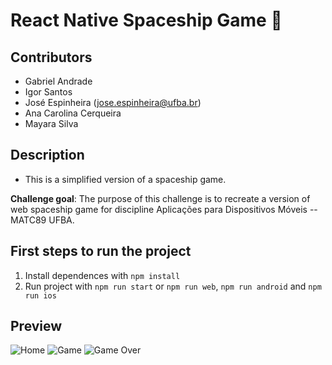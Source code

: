 # React Native Spaceship Game 👋

## Contributors

- Gabriel Andrade
- Igor Santos
- José Espinheira (jose.espinheira@ufba.br) 
- Ana Carolina Cerqueira
- Mayara Silva

## Description

- This is a simplified version of a spaceship game. 

**Challenge goal**: The purpose of this challenge is to recreate a version of web spaceship game for discipline Aplicações para Dispositivos Móveis -- MATC89 UFBA.

## First steps to run the project

1. Install dependences with `npm install`
2. Run project with `npm run start` or `npm run web`, `npm run android` and `npm run ios`

## Preview

![Home](https://cdn.discordapp.com/attachments/845388670390370344/851924585149890600/1.jpg)
![Game](https://cdn.discordapp.com/attachments/845388670390370344/851924600555831296/2.jpg)
![Game Over](https://cdn.discordapp.com/attachments/845388670390370344/851924613747179540/3.jpg)
